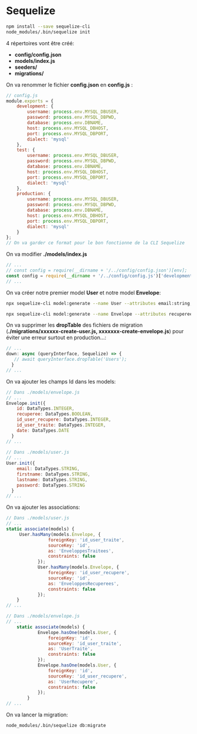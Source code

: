 # Sequelize

```sh
npm install --save sequelize-cli
node_modules/.bin/sequelize init 
```

4 répertoires vont être créé:

- **config/config.json**
- **models/index.js**
- **seeders/**
- **migrations/**

On va renommer le fichier **config.json** en **config.js** :

```javascript
// config.js
module.exports = {
	development: {
		username: process.env.MYSQL_DBUSER,
		password: process.env.MYSQL_DBPWD,
		database: process.env.DBNAME,
		host: process.env.MYSQL_DBHOST,
		port: process.env.MYSQL_DBPORT,
		dialect: 'mysql'
	},
	test: {
		username: process.env.MYSQL_DBUSER,
		password: process.env.MYSQL_DBPWD,
		database: process.env.DBNAME,
		host: process.env.MYSQL_DBHOST,
		port: process.env.MYSQL_DBPORT,
		dialect: 'mysql'
	},
	production: {
		username: process.env.MYSQL_DBUSER,
		password: process.env.MYSQL_DBPWD,
		database: process.env.DBNAME,
		host: process.env.MYSQL_DBHOST,
		port: process.env.MYSQL_DBPORT,
		dialect: 'mysql'
	}
};
// On va garder ce format pour le bon fonctionne de la CLI Sequelize
```

On va modifier **./models/index.js**

```javascript
// ...
// const config = require(__dirname + '/../config/config.json')[env];
const config = require(__dirname + '/../config/config.js')['development']; // Modification
// ...
```

On va créer notre premier model **User** et notre model **Envelope**:

```sh
npx sequelize-cli model:generate --name User --attributes email:string,firstname:string,lastname:string,password:string 

npx sequelize-cli model:generate --name Envelope --attributes recuperee:boolean,id_user_recupere:integer,id_user_traite:integer,date:date
```

On va supprimer les **dropTable** des fichiers de migration (**./migrations/xxxxxx-create-user.js, xxxxxxx-create-envelope.js**) pour éviter une erreur surtout en production...:

```js
// ...
down: async (queryInterface, Sequelize) => {
   // await queryInterface.dropTable('Users');
  }
// ...
```

On va ajouter les champs Id dans les models:

```js
// Dans ./models/envelope.js
// ...
Envelope.init({
    id: DataTypes.INTEGER,
    recuperee: DataTypes.BOOLEAN,
    id_user_recupere: DataTypes.INTEGER,
    id_user_traite: DataTypes.INTEGER,
    date: DataTypes.DATE
  }
// ...
   
// Dans ./models/user.js
// ...
User.init({
    email: DataTypes.STRING,
    firstname: DataTypes.STRING,
    lastname: DataTypes.STRING,
    password: DataTypes.STRING
  }
// ...
```

On va ajouter les associations:

```js
// Dans ./models/user.js
// ...
static associate(models) {
     User.hasMany(models.Envelope, {
				foreignKey: 'id_user_traite',
				sourceKey: 'id',
				as: 'EnveloppesTraitees',
				constraints: false
			});
			User.hasMany(models.Envelope, {
				foreignKey: 'id_user_recupere',
				sourceKey: 'id',
				as: 'EnveloppesRecuperees',
				constraints: false
			});
    }
// ...

// Dans ./models/envelope.js
// ...
	static associate(models) {
			Envelope.hasOne(models.User, {
				foreignKey: 'id',
				sourceKey: 'id_user_traite',
				as: 'UserTraite',
				constraints: false
			});
			Envelope.hasOne(models.User, {
				foreignKey: 'id',
				sourceKey: 'id_user_recupere',
				as: 'UserRecupere',
				constraints: false
			});
		}
// ...
```

On va lancer la migration:

```sh
node_modules/.bin/sequelize db:migrate
```


